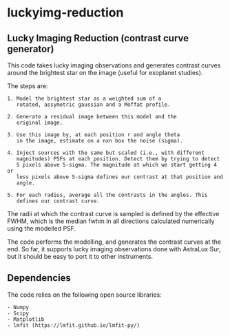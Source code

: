 # luckyimg-reduction

Lucky Imaging Reduction (contrast curve generator)
--------------------------------------------------
This code takes lucky imaging observations and generates 
contrast curves around the brightest star on the image 
(useful for exoplanet studies).

The steps are:

    1. Model the brightest star as a weighted sum of a 
       rotated, assymetric gaussian and a Moffat profile.

    2. Generate a residual image between this model and the 
       original image.

    3. Use this image by, at each position r and angle theta 
       in the image, estimate on a nxn box the noise (sigma). 

    4. Inject sources with the same but scaled (i.e., with different 
       magnitudes) PSFs at each position. Detect them by trying to detect 
       5 pixels above 5-sigma. The magnitude at which we start getting 4 or 
       less pixels above 5-sigma defines our contrast at that position and  
       angle.

    5. For each radius, average all the contrasts in the angles. This 
       defines our contrast curve.

The radii at which the contrast curve is sampled is defined by the effective 
FWHM, which is the median fwhm in all directions calculated numerically using the 
modelled PSF.

The code performs the modelling, and generates the contrast curves at 
the end. So far, it supports lucky imaging observations done with AstraLux Sur, 
but it should be easy to port it to other instruments.

Dependencies
------------
The code relies on the following open source libraries:

    - Numpy
    - Scipy
    - Matplotlib
    - lmfit (https://lmfit.github.io/lmfit-py/)
